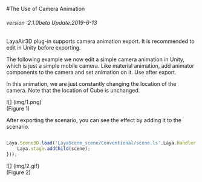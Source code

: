#The Use of Camera Animation

###### *version :2.1.0beta   Update:2019-6-13*

LayaAir3D plug-in supports camera animation export. It is recommended to edit in Unity before exporting.

The following example we now edit a simple camera animation in Unity, which is just a simple mobile camera. Like material animation, add animator components to the camera and set animation on it. Use after export.

In this animation, we are just constantly changing the location of the camera. Note that the location of Cube is unchanged.

![] (img/1.png)<br> (Figure 1)

After exporting the scenario, you can see the effect by adding it to the scenario.


```typescript

Laya.Scene3D.load('LayaScene_scene/Conventional/scene.ls',Laya.Handler.create(this,function(scene){
    Laya.stage.addChild(scene);
}));
```


![] (img/2.gif) <br> (Figure 2)